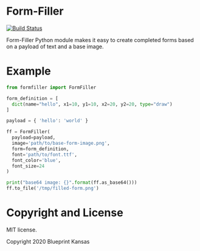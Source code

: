 Form-Filler
=========================

[![Build Status](https://travis-ci.org/BlueprintKansas/form-filler-py.svg?branch=main)](https://travis-ci.org/BlueprintKansas/form-filler-py)

Form-Filler Python module makes it easy to create completed forms based on a payload of text and a base image.

# Example

```python
from formfiller import FormFiller

form_definition = [
  dict(name="hello", x1=10, y1=10, x2=20, y2=20, type="draw")
]

payload = { 'hello': 'world' }

ff = FormFiller(
  payload=payload,
  image='path/to/base-form-image.png',
  form=form_definition,
  font='path/to/font.ttf',
  font_color='blue',
  font_size=24
)

print("base64 image: {}".format(ff.as_base64()))
ff.to_file('/tmp/filled-form.png')
```

# Copyright and License

MIT license.

Copyright 2020 Blueprint Kansas
